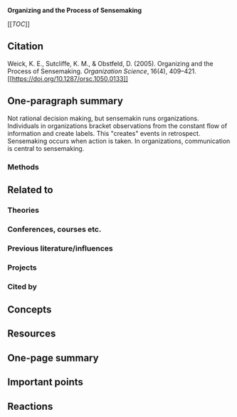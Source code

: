 **Organizing and the Process of Sensemaking**

[[_TOC_]]

## Citation

Weick, K. E., Sutcliffe, K. M., & Obstfeld, D. (2005). Organizing and the Process of Sensemaking. *Organization Science*, 16(4), 409–421. [[https://doi.org/10.1287/orsc.1050.0133]]

## One-paragraph summary

Not rational decision making, but sensemakin runs organizations. Individuals in organizations bracket observations from the constant flow of information and create labels. This "creates" events in retrospect. Sensemaking occurs when action is taken. In organizations, communication is central to sensemaking.

### Methods

## Related to

### Theories

### Conferences, courses etc.

### Previous literature/influences

### Projects

### Cited by

## Concepts

## Resources

## One-page summary

## Important points

## Reactions
